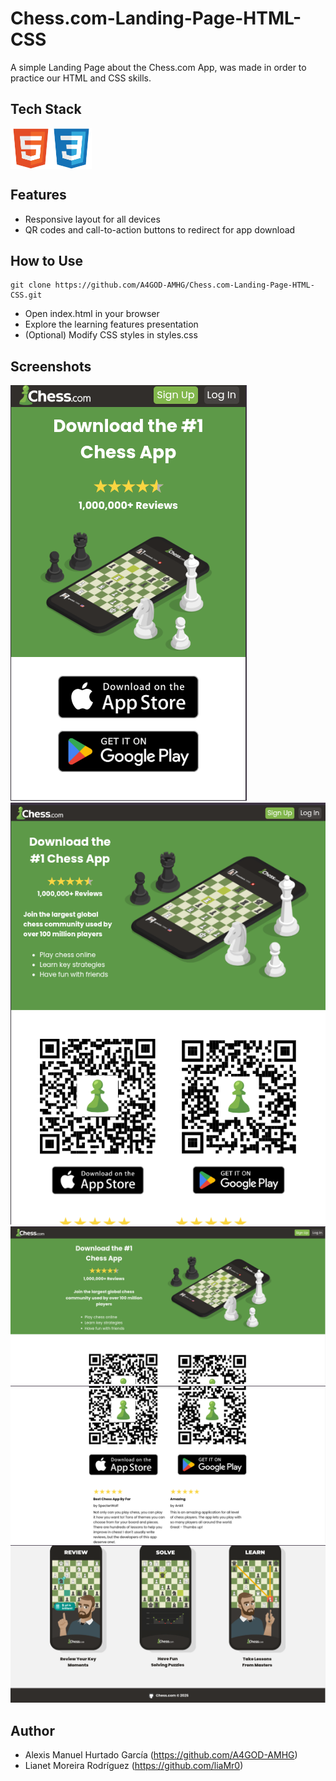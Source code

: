 # Chess.com-Landing-Page-HTML-CSS

A simple Landing Page about the Chess.com App, was made in order to practice our HTML and CSS skills.

## Tech Stack

<div style="display: flex; align-items: center;">
  <img src="https://raw.githubusercontent.com/A4GOD-AMHG/Utils-for-repos/main/icons/html5/html5-original.svg" alt="html5" width="65" height="65" />
  <img src="https://raw.githubusercontent.com/A4GOD-AMHG/Utils-for-repos/main/icons/css3/css3-original.svg" alt="css3" width="65" height="65" />
</div>

## Features

- Responsive layout for all devices
- QR codes and call-to-action buttons to redirect for app download

## How to Use

```
git clone https://github.com/A4GOD-AMHG/Chess.com-Landing-Page-HTML-CSS.git
```

- Open index.html in your browser
- Explore the learning features presentation
- (Optional) Modify CSS styles in styles.css

## Screenshots

![Mobile view](screenshots/mobile.png)
![Ipad view](screenshots/ipad.png)
![Desktop view](screenshots/desktop.png)
![Desktop view 2](screenshots/desktop2.png)
![Desktop view 3](screenshots/desktop3.png)

## Author

- Alexis Manuel Hurtado García (<https://github.com/A4GOD-AMHG>)
- Lianet Moreira Rodríguez (<https://github.com/liaMr0>)
